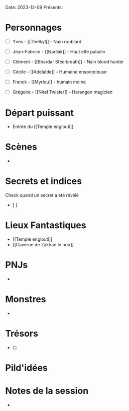Date: 2023-12-09
Présents: 


# Personnages
- [ ] Yves - [[Thelkyl]] - Nain roublard
- [ ] Jean-Fabrice - [[Narllak]] - Haut elfe paladin
- [ ] Clément - [[Bhardar Steelbreath]] - Nain blood hunter
- [ ] Cécile - [[Adelaïde]] - Humaine ensorceleuse
- [ ] Franck - [[Myrlou]] - humain moine
- [ ] Grégoire - [[Nirel Twister]] - Harangon magicien


# Départ puissant
* Entrée du [[Temple englouti]]

# Scènes
- 

# Secrets et indices
Check quand un secret a été révélé
- [ ] 

# Lieux Fantastiques
- [[Temple englouti]]
- [[Caverne de Zakhan le noir]]

# PNJs
- 

# Monstres
- 

# Trésors
- [ ]


# Pild'idées
> 

# Notes de la session
- 

